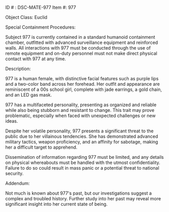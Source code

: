 ID # : DSC-MATE-977
Item #: 977

Object Class: Euclid

Special Containment Procedures:

Subject 977 is currently contained in a standard humanoid containment chamber, outfitted with advanced surveillance equipment and reinforced walls. All interactions with 977 must be conducted through the use of remote equipment and on-duty personnel must not make direct physical contact with 977 at any time.

Description:

977 is a human female, with distinctive facial features such as purple lips and a two-color band across her forehead. Her outfit and appearance are reminiscent of a 00s school girl, complete with jade earrings, a gold chain, and an LED gas mask.

977 has a multifaceted personality, presenting as organized and reliable while also being stubborn and resistant to change. This trait may prove problematic, especially when faced with unexpected challenges or new ideas.

Despite her volatile personality, 977 presents a significant threat to the public due to her villainous tendencies. She has demonstrated advanced military tactics, weapon proficiency, and an affinity for sabotage, making her a difficult target to apprehend.

Dissemination of information regarding 977 must be limited, and any details on physical whereabouts must be handled with the utmost confidentiality. Failure to do so could result in mass panic or a potential threat to national security.

Addendum:

Not much is known about 977's past, but our investigations suggest a complex and troubled history. Further study into her past may reveal more significant insight into her current state of being.